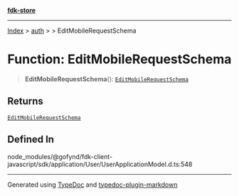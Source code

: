 [**fdk-store**](../../../README.md)
***

[Index](../../../API.md) > [auth](../../README.md) > [<internal>](../README.md) > EditMobileRequestSchema

# Function: EditMobileRequestSchema

> **EditMobileRequestSchema**(): [`EditMobileRequestSchema`](../type-aliases/type-alias.EditMobileRequestSchema.md)

## Returns

[`EditMobileRequestSchema`](../type-aliases/type-alias.EditMobileRequestSchema.md)

## Defined In

node\_modules/@gofynd/fdk-client-javascript/sdk/application/User/UserApplicationModel.d.ts:548

***
Generated using [TypeDoc](https://typedoc.org/) and [typedoc-plugin-markdown](https://www.npmjs.com/package/typedoc-plugin-markdown)
